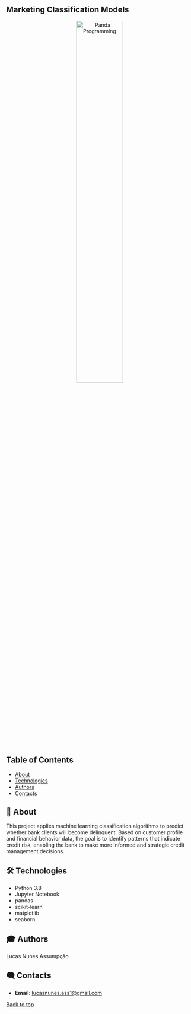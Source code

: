 ## Marketing Classification Models 

<p align="center">
  <img src="https://sdmntpreastus2.oaiusercontent.com/files/00000000-8710-61f6-ae07-01404cc50bf8/raw?se=2025-05-08T02%3A01%3A39Z&sp=r&sv=2024-08-04&sr=b&scid=aa1ae24a-e000-5367-9875-f9825380f3c8&skoid=a47cd303-16a2-427e-8efb-2ce406116005&sktid=a48cca56-e6da-484e-a814-9c849652bcb3&skt=2025-05-08T00%3A00%3A15Z&ske=2025-05-09T00%3A00%3A15Z&sks=b&skv=2024-08-04&sig=bUl5N3UeV8Wt59Wg9VvJ69ifCT84/LCtrSXQO%2BATwiA%3D" width="50%" alt="Panda Programming" />
</p>


## Table of Contents
- [About](#-about)
- [Technologies](#%EF%B8%8F-contacts)
- [Authors](#-Authors)
- [Contacts](#%EF%B8%8F-contacts)

## 🚀 About
This project applies machine learning classification algorithms to predict whether bank clients will become delinquent. Based on customer profile and financial behavior data, the goal is to identify patterns that indicate credit risk, enabling the bank to make more informed and strategic credit management decisions.

## 🛠️ Technologies 
- Python 3.8
- Jupyter Notebook
- pandas
- scikit-learn
- matplotlib
- seaborn

## 🎓 Authors
Lucas Nunes Assumpção

## 🗨️ Contacts

- **Email**: lucasnunes.ass1@gmail.com

[Back to top](#top)

